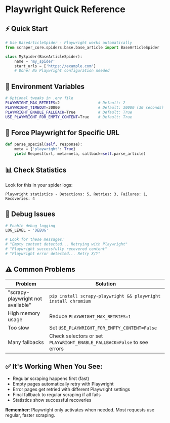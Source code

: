 # Playwright Quick Reference

## ⚡ Quick Start
```python
# Use BaseArticleSpider - Playwright works automatically
from scraper_core.spiders.base.base_article import BaseArticleSpider

class MySpider(BaseArticleSpider):
    name = 'my_spider'
    start_urls = ['https://example.com']
    # Done! No Playwright configuration needed
```

## 🔧 Environment Variables
```bash
# Optional tweaks in .env file
PLAYWRIGHT_MAX_RETRIES=2                 # Default: 2
PLAYWRIGHT_TIMEOUT=30000                 # Default: 30000 (30 seconds)
PLAYWRIGHT_ENABLE_FALLBACK=True          # Default: True
USE_PLAYWRIGHT_FOR_EMPTY_CONTENT=True    # Default: True
```

## 🎯 Force Playwright for Specific URL
```python
def parse_special(self, response):
    meta = {'playwright': True}
    yield Request(url, meta=meta, callback=self.parse_article)
```

## 📊 Check Statistics
Look for this in your spider logs:
```
Playwright statistics - Detections: 5, Retries: 3, Failures: 1, Recoveries: 4
```

## 🐛 Debug Issues
```python
# Enable debug logging
LOG_LEVEL = 'DEBUG'

# Look for these messages:
# "Empty content detected... Retrying with Playwright"
# "Playwright successfully recovered content"  
# "Playwright error detected... Retry X/Y"
```

## ⚠️ Common Problems

| Problem | Solution |
|---------|----------|
| "scrapy-playwright not available" | `pip install scrapy-playwright && playwright install chromium` |
| High memory usage | Reduce `PLAYWRIGHT_MAX_RETRIES=1` |
| Too slow | Set `USE_PLAYWRIGHT_FOR_EMPTY_CONTENT=False` |
| Many fallbacks | Check selectors or set `PLAYWRIGHT_ENABLE_FALLBACK=False` to see errors |

## ✅ It's Working When You See:
- Regular scraping happens first (fast)
- Empty pages automatically retry with Playwright
- Error pages get retried with different Playwright settings
- Final fallback to regular scraping if all fails
- Statistics show successful recoveries

**Remember**: Playwright only activates when needed. Most requests use regular, faster scraping.
